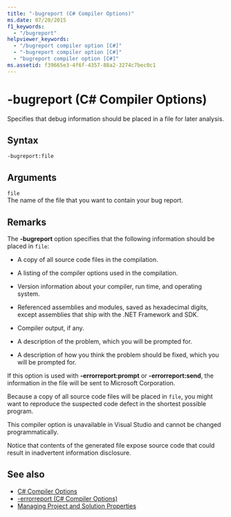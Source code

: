 ```yaml
---
title: "-bugreport (C# Compiler Options)"
ms.date: 07/20/2015
f1_keywords: 
  - "/bugreport"
helpviewer_keywords: 
  - "/bugreport compiler option [C#]"
  - "-bugreport compiler option [C#]"
  - "bugreport compiler option [C#]"
ms.assetid: f39665e3-4f6f-4357-88a2-3274c7bec0c1
---
```

# -bugreport (C# Compiler Options)
Specifies that debug information should be placed in a file for later analysis.  
  
## Syntax  
  
```console  
-bugreport:file  
```  
  
## Arguments  
 `file`  
 The name of the file that you want to contain your bug report.  
  
## Remarks  
 The **-bugreport** option specifies that the following information should be placed in `file`:  
  
- A copy of all source code files in the compilation.  
  
- A listing of the compiler options used in the compilation.  
  
- Version information about your compiler, run time, and operating system.  
  
- Referenced assemblies and modules, saved as hexadecimal digits, except assemblies that ship with the .NET Framework and SDK.  
  
- Compiler output, if any.  
  
- A description of the problem, which you will be prompted for.  
  
- A description of how you think the problem should be fixed, which you will be prompted for.  
  
 If this option is used with **-errorreport:prompt** or **-errorreport:send**, the information in the file will be sent to Microsoft Corporation.  
  
 Because a copy of all source code files will be placed in `file`, you might want to reproduce the suspected code defect in the shortest possible program.  
  
 This compiler option is unavailable in Visual Studio and cannot be changed programmatically.  
  
 Notice that contents of the generated file expose source code that could result in inadvertent information disclosure.  
  
## See also

- [C# Compiler Options](./index.md)
- [-errorreport (C# Compiler Options)](./errorreport-compiler-option.md)
- [Managing Project and Solution Properties](/visualstudio/ide/managing-project-and-solution-properties)

